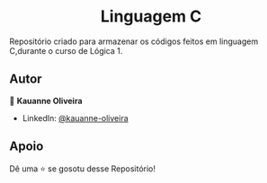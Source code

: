 <h1 align="center">Linguagem C</h1>

Repositório criado para armazenar os  códigos feitos em linguagem C,durante o curso de Lógica 1.



##  Autor

👤 **Kauanne Oliveira**

- LinkedIn: [ @kauanne-oliveira ](https://linkedin.com/in/kauanne-oliveira-13a788259)

##  Apoio

Dê uma ⭐️ se gosotu desse Repositório!
